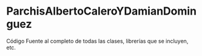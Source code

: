 # ParchisAlbertoCaleroYDamianDominguez
Código Fuente al completo de todas las clases, librerías que se incluyen, etc. 
